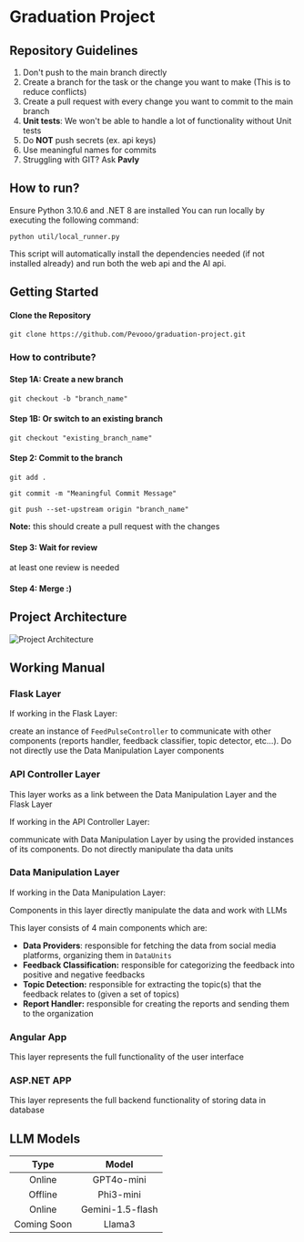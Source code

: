 # Graduation Project
## Repository Guidelines
1) Don't push to the main branch directly
2) Create a branch for the task or the change you want to make (This is to reduce conflicts)
3) Create a pull request with every change you want to commit to the main branch
4) **Unit tests**: We won't be able to handle a lot of functionality without Unit tests
5) Do **NOT** push secrets (ex. api keys)
6) Use meaningful names for commits
7) Struggling with GIT? Ask **Pavly**

## How to run?
Ensure Python 3.10.6 and .NET 8 are installed
You can run locally by executing the following command:

`python util/local_runner.py`

This script will automatically install the dependencies needed (if not installed already) and run both the web api and the AI api.

## Getting Started

#### Clone the Repository

`git clone https://github.com/Pevooo/graduation-project.git`

### How to contribute?

#### Step 1A: Create a new branch

`git checkout -b "branch_name"`

#### Step 1B: Or switch to an existing branch

`git checkout "existing_branch_name"`

#### Step 2: Commit to the branch

`git add .`

`git commit -m "Meaningful Commit Message"`

`git push --set-upstream origin "branch_name"`

**Note:** this should create a pull request with the changes

#### Step 3: Wait for review
at least one review is needed

#### Step 4: Merge :)

## Project Architecture

![Project Architecture](https://github.com/user-attachments/assets/467a8027-c5ad-44ed-8ec6-92e63ceeccdc)

## Working Manual

### Flask Layer
If working in the Flask Layer:

create an instance of `FeedPulseController` to communicate with other components 
(reports handler, feedback classifier, topic detector, etc...).
Do not directly use the Data Manipulation Layer components
### API Controller Layer
This layer works as a link between the Data Manipulation Layer and the Flask Layer

If working in the API Controller Layer:

communicate with Data Manipulation Layer by using the provided instances of its components.
Do not directly manipulate tha data units

### Data Manipulation Layer
If working in the Data Manipulation Layer:

Components in this layer directly manipulate the data and work with LLMs

This layer consists of 4 main components which are:
- **Data Providers**: responsible for fetching the data from social media platforms, organizing them in `DataUnits`
- **Feedback Classification:** responsible for categorizing the feedback into positive and negative feedbacks
- **Topic Detection:** responsible for extracting the topic(s) that the feedback relates to (given a set of topics)
- **Report Handler:** responsible for creating the reports and sending them to the organization

### Angular App
This layer represents the full functionality of the user interface

### ASP.NET APP
This layer represents the full backend functionality of storing data in database

## LLM Models

|    Type     |      Model       |
|:-----------:|:----------------:|
|   Online    |    GPT4o-mini    |
|   Offline   |    Phi3-mini     |
|   Online    | Gemini-1.5-flash |
| Coming Soon |      Llama3      |